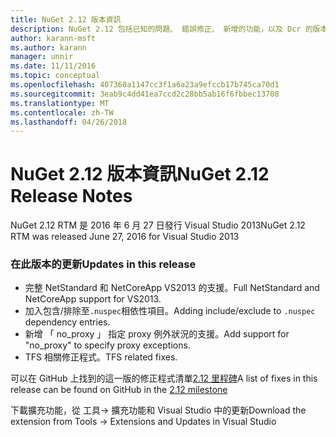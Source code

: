 ```yaml
---
title: NuGet 2.12 版本資訊
description: NuGet 2.12 包括已知的問題、 錯誤修正、 新增的功能，以及 Dcr 的版本資訊。
author: karann-msft
ms.author: karann
manager: unnir
ms.date: 11/11/2016
ms.topic: conceptual
ms.openlocfilehash: 407360a1147cc3f1a6a23a9efccb17b745ca70d1
ms.sourcegitcommit: 3eab9c4dd41ea7ccd2c28bb5ab16f6fbbec13708
ms.translationtype: MT
ms.contentlocale: zh-TW
ms.lasthandoff: 04/26/2018
---
```

# <a name="nuget-212-release-notes"></a><span data-ttu-id="fb945-103">NuGet 2.12 版本資訊</span><span class="sxs-lookup"><span data-stu-id="fb945-103">NuGet 2.12 Release Notes</span></span>

<span data-ttu-id="fb945-104">NuGet 2.12 RTM 是 2016 年 6 月 27 日發行 Visual Studio 2013</span><span class="sxs-lookup"><span data-stu-id="fb945-104">NuGet 2.12 RTM was released June 27, 2016 for Visual Studio 2013</span></span>

### <a name="updates-in-this-release"></a><span data-ttu-id="fb945-105">在此版本的更新</span><span class="sxs-lookup"><span data-stu-id="fb945-105">Updates in this release</span></span>

* <span data-ttu-id="fb945-106">完整 NetStandard 和 NetCoreApp VS2013 的支援。</span><span class="sxs-lookup"><span data-stu-id="fb945-106">Full NetStandard  and NetCoreApp support for VS2013.</span></span>
* <span data-ttu-id="fb945-107">加入包含/排除至`.nuspec`相依性項目。</span><span class="sxs-lookup"><span data-stu-id="fb945-107">Adding include/exclude to `.nuspec` dependency entries.</span></span>
* <span data-ttu-id="fb945-108">新增 「 no_proxy 」 指定 proxy 例外狀況的支援。</span><span class="sxs-lookup"><span data-stu-id="fb945-108">Add support for "no_proxy" to specify proxy exceptions.</span></span>
* <span data-ttu-id="fb945-109">TFS 相關修正程式。</span><span class="sxs-lookup"><span data-stu-id="fb945-109">TFS related fixes.</span></span>

<span data-ttu-id="fb945-110">可以在 GitHub 上找到的這一版的修正程式清單[2.12 里程碑](https://github.com/NuGet/Home/issues?q=milestone%3A2.12+is%3Aclosed)</span><span class="sxs-lookup"><span data-stu-id="fb945-110">A list of fixes in this release can be found on GitHub in the [2.12 milestone](https://github.com/NuGet/Home/issues?q=milestone%3A2.12+is%3Aclosed)</span></span>

<span data-ttu-id="fb945-111">下載擴充功能，從 工具-> 擴充功能和 Visual Studio 中的更新</span><span class="sxs-lookup"><span data-stu-id="fb945-111">Download the extension from Tools -> Extensions and Updates in Visual Studio</span></span>
